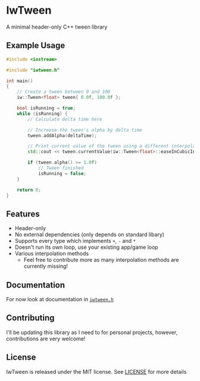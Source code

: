 # IwTween

A minimal header-only C++ tween library

## Example Usage

```cpp
#include <iostream>

#include "iwtween.h"

int main()
{
    // Create a tween between 0 and 100
    iw::Tween<float> tween{ 0.0f, 100.0f };

    bool isRunning = true;
    while (isRunning) {
        // Calculate delta time here

        // Increase the tween's alpha by delta time
        tween.addAlpha(deltaTime);

        // Print current value of the tween using a different interpolation
        std::cout << tween.currentValue(iw::Tween<float>::easeInCubicInterp) << std::endl;

        if (tween.alpha() >= 1.0f)
            // Tween finished
            isRunning = false;
    }

    return 0;
}
```

## Features

- Header-only
- No external dependencies (only depends on standard libary)
- Supports every type which implements `+`, `-` and `*`
- Doesn't run its own loop, use your existing app/game loop
- Various interpolation methods
  - Feel free to contribute more as many interpolation methods are currently missing!

## Documentation

For now look at documentation in [`iwtween.h`](./iwtween.h)

## Contributing

I'll be updating this library as I need to for personal projects, however, contributions are very welcome!

## License

IwTween is released under the MIT license. See [LICENSE](./LICENSE) for more details
